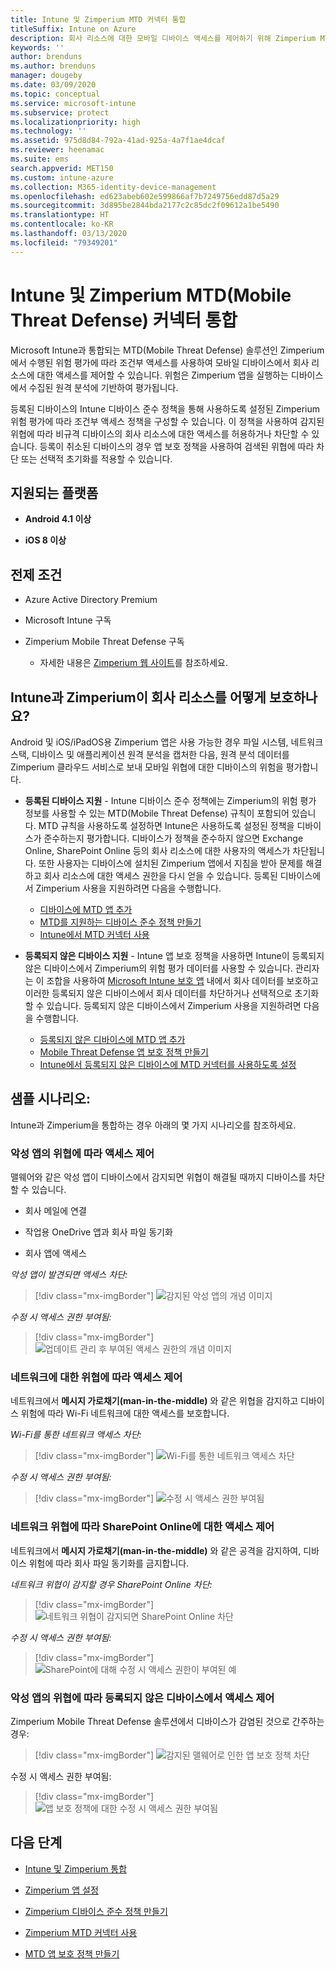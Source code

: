 ```yaml
---
title: Intune 및 Zimperium MTD 커넥터 통합
titleSuffix: Intune on Azure
description: 회사 리소스에 대한 모바일 디바이스 액세스를 제어하기 위해 Zimperium MTD(Mobile Threat Defense)와 Intune을 통합하는 방법을 알아봅니다.
keywords: ''
author: brenduns
ms.author: brenduns
manager: dougeby
ms.date: 03/09/2020
ms.topic: conceptual
ms.service: microsoft-intune
ms.subservice: protect
ms.localizationpriority: high
ms.technology: ''
ms.assetid: 975d8d84-792a-41ad-925a-4a7f1ae4dcaf
ms.reviewer: heenamac
ms.suite: ems
search.appverid: MET150
ms.custom: intune-azure
ms.collection: M365-identity-device-management
ms.openlocfilehash: ed623abeb602e599866af7b7249756edd87d5a29
ms.sourcegitcommit: 3d895be2844bda2177c2c85dc2f09612a1be5490
ms.translationtype: HT
ms.contentlocale: ko-KR
ms.lasthandoff: 03/13/2020
ms.locfileid: "79349201"
---
```

# <a name="zimperium-mobile-threat-defense-connector-with-intune"></a>Intune 및 Zimperium MTD(Mobile Threat Defense) 커넥터 통합

Microsoft Intune과 통합되는 MTD(Mobile Threat Defense) 솔루션인 Zimperium에서 수행된 위험 평가에 따라 조건부 액세스를 사용하여 모바일 디바이스에서 회사 리소스에 대한 액세스를 제어할 수 있습니다. 위험은 Zimperium 앱을 실행하는 디바이스에서 수집된 원격 분석에 기반하여 평가됩니다.

등록된 디바이스의 Intune 디바이스 준수 정책을 통해 사용하도록 설정된 Zimperium 위험 평가에 따라 조건부 액세스 정책을 구성할 수 있습니다. 이 정책을 사용하여 감지된 위협에 따라 비규격 디바이스의 회사 리소스에 대한 액세스를 허용하거나 차단할 수 있습니다. 등록이 취소된 디바이스의 경우 앱 보호 정책을 사용하여 검색된 위협에 따라 차단 또는 선택적 초기화를 적용할 수 있습니다.

## <a name="supported-platforms"></a>지원되는 플랫폼

- **Android 4.1 이상**

- **iOS 8 이상**

## <a name="prerequisites"></a>전제 조건

- Azure Active Directory Premium

- Microsoft Intune 구독

- Zimperium Mobile Threat Defense 구독

  - 자세한 내용은 [Zimperium 웹 사이트](https://www.zimperium.com/zips-mobile-ips)를 참조하세요.

## <a name="how-do-intune-and-zimperium-help-protect-your-company-resources"></a>Intune과 Zimperium이 회사 리소스를 어떻게 보호하나요?

Android 및 iOS/iPadOS용 Zimperium 앱은 사용 가능한 경우 파일 시스템, 네트워크 스택, 디바이스 및 애플리케이션 원격 분석을 캡처한 다음, 원격 분석 데이터를 Zimperium 클라우드 서비스로 보내 모바일 위협에 대한 디바이스의 위험을 평가합니다.

- **등록된 디바이스 지원** - Intune 디바이스 준수 정책에는 Zimperium의 위험 평가 정보를 사용할 수 있는 MTD(Mobile Threat Defense) 규칙이 포함되어 있습니다. MTD 규칙을 사용하도록 설정하면 Intune은 사용하도록 설정된 정책을 디바이스가 준수하는지 평가합니다. 디바이스가 정책을 준수하지 않으면 Exchange Online, SharePoint Online 등의 회사 리소스에 대한 사용자의 액세스가 차단됩니다. 또한 사용자는 디바이스에 설치된 Zimperium 앱에서 지침을 받아 문제를 해결하고 회사 리소스에 대한 액세스 권한을 다시 얻을 수 있습니다. 등록된 디바이스에서 Zimperium 사용을 지원하려면 다음을 수행합니다.
  - [디바이스에 MTD 앱 추가](../protect/mtd-apps-ios-app-configuration-policy-add-assign.md)
  - [MTD를 지원하는 디바이스 준수 정책 만들기](../protect/mtd-device-compliance-policy-create.md)
  - [Intune에서 MTD 커넥터 사용](../protect/mtd-connector-enable.md)

- **등록되지 않은 디바이스 지원** - Intune 앱 보호 정책을 사용하면 Intune이 등록되지 않은 디바이스에서 Zimperium의 위험 평가 데이터를 사용할 수 있습니다. 관리자는 이 조합을 사용하여 [Microsoft Intune 보호 앱](../apps/apps-supported-intune-apps.md) 내에서 회사 데이터를 보호하고 이러한 등록되지 않은 디바이스에서 회사 데이터를 차단하거나 선택적으로 초기화할 수 있습니다. 등록되지 않은 디바이스에서 Zimperium 사용을 지원하려면 다음을 수행합니다.
  - [등록되지 않은 디바이스에 MTD 앱 추가](../protect/mtd-add-apps-unenrolled-devices.md)
  - [Mobile Threat Defense 앱 보호 정책 만들기](../protect/mtd-app-protection-policy.md)
  - [Intune에서 등록되지 않은 디바이스에 MTD 커넥터를 사용하도록 설정](../protect/mtd-enable-unenrolled-devices.md)
  
## <a name="sample-scenarios"></a>샘플 시나리오:

Intune과 Zimperium을 통합하는 경우 아래의 몇 가지 시나리오를 참조하세요.

### <a name="control-access-based-on-threats-from-malicious-apps"></a>악성 앱의 위협에 따라 액세스 제어

맬웨어와 같은 악성 앱이 디바이스에서 감지되면 위협이 해결될 때까지 디바이스를 차단할 수 있습니다.

- 회사 메일에 연결

- 작업용 OneDrive 앱과 회사 파일 동기화

- 회사 앱에 액세스

*악성 앱이 발견되면 액세스 차단:*

> [!div class="mx-imgBorder"]
> ![감지된 악성 앱의 개념 이미지](./media/zimperium-mobile-threat-defense-connector/Maliciousapps-blocked-zimperium.png)

*수정 시 액세스 권한 부여됨:*

> [!div class="mx-imgBorder"]
> ![업데이트 관리 후 부여된 액세스 권한의 개념 이미지](./media/zimperium-mobile-threat-defense-connector/maliciousapps-unblocked-zimperium.png)

### <a name="control-access-based-on-threat-to-network"></a>네트워크에 대한 위협에 따라 액세스 제어

네트워크에서 **메시지 가로채기(man-in-the-middle)** 와 같은 위협을 감지하고 디바이스 위험에 따라 Wi-Fi 네트워크에 대한 액세스를 보호합니다.

*Wi-Fi를 통한 네트워크 액세스 차단:*

> [!div class="mx-imgBorder"]
> ![Wi-Fi를 통한 네트워크 액세스 차단](./media/zimperium-mobile-threat-defense-connector/network-wifi-blocked-zimperium.png)

*수정 시 액세스 권한 부여됨:*

> [!div class="mx-imgBorder"]
> ![수정 시 액세스 권한 부여됨](./media/zimperium-mobile-threat-defense-connector/network-wifi-unblocked-zimperium.png)

### <a name="control-access-to-sharepoint-online-based-on-threat-to-network"></a>네트워크 위협에 따라 SharePoint Online에 대한 액세스 제어

네트워크에서 **메시지 가로채기(man-in-the-middle)** 와 같은 공격을 감지하여, 디바이스 위험에 따라 회사 파일 동기화를 금지합니다.

*네트워크 위협이 감지할 경우 SharePoint Online 차단:*

> [!div class="mx-imgBorder"]
> ![네트워크 위협이 감지되면 SharePoint Online 차단](./media/zimperium-mobile-threat-defense-connector/network-spo-blocked-zimperium.png)

*수정 시 액세스 권한 부여됨:*

> [!div class="mx-imgBorder"]
> ![SharePoint에 대해 수정 시 액세스 권한이 부여된 예](./media/zimperium-mobile-threat-defense-connector/network-spo-unblocked-zimperium.png)

### <a name="control-access-on-unenrolled-devices-based-on-threats-from-malicious-apps"></a>악성 앱의 위협에 따라 등록되지 않은 디바이스에서 액세스 제어

Zimperium Mobile Threat Defense 솔루션에서 디바이스가 감염된 것으로 간주하는 경우:

> [!div class="mx-imgBorder"]
> ![감지된 맬웨어로 인한 앱 보호 정책 차단](./media/zimperium-mobile-threat-defense-connector/zimperium-mobile-app-policy-block.png)

수정 시 액세스 권한 부여됨:

> [!div class="mx-imgBorder"]
> ![앱 보호 정책에 대한 수정 시 액세스 권한 부여됨](./media/zimperium-mobile-threat-defense-connector/zimperium-mobile-app-policy-remediated.png)

## <a name="next-steps"></a>다음 단계

- [Intune 및 Zimperium 통합](zimperium-mtd-connector-integration.md)

- [Zimperium 앱 설정](mtd-apps-ios-app-configuration-policy-add-assign.md)

- [Zimperium 디바이스 준수 정책 만들기](mtd-device-compliance-policy-create.md)

- [Zimperium MTD 커넥터 사용](mtd-connector-enable.md)

- [MTD 앱 보호 정책 만들기](../protect/mtd-app-protection-policy.md)
